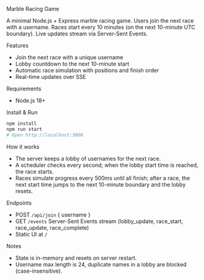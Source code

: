 Marble Racing Game

A minimal Node.js + Express marble racing game. Users join the next race with a username. Races start every 10 minutes (on the next 10-minute UTC boundary). Live updates stream via Server-Sent Events.

Features
- Join the next race with a unique username
- Lobby countdown to the next 10-minute start
- Automatic race simulation with positions and finish order
- Real-time updates over SSE

Requirements
- Node.js 18+

Install & Run
```bash
npm install
npm run start
# Open http://localhost:3000
```

How it works
- The server keeps a lobby of usernames for the next race.
- A scheduler checks every second; when the lobby start time is reached, the race starts.
- Races simulate progress every 500ms until all finish; after a race, the next start time jumps to the next 10-minute boundary and the lobby resets.

Endpoints
- POST `/api/join` { username }
- GET `/events` Server-Sent Events stream (lobby_update, race_start, race_update, race_complete)
- Static UI at `/`

Notes
- State is in-memory and resets on server restart.
- Username max length is 24, duplicate names in a lobby are blocked (case-insensitive).


